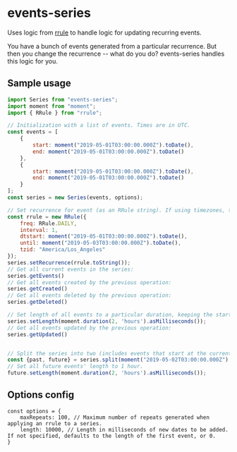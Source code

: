 # events-series

Uses logic from [rrule](https://github.com/jakubroztocil/rrule) to handle logic for updating recurring events.

You have a bunch of events generated from a particular recurrence. But then you change the recurrence -- what do you do? events-series handles this logic for you.

## Sample usage

```js
import Series from "events-series";
import moment from "moment";
import { RRule } from "rrule";

// Initialization with a list of events. Times are in UTC.
const events = [
    {
        start: moment("2019-05-01T03:00:00.000Z").toDate(),
        end: moment("2019-05-01T03:00:00.000Z").toDate()
    },
    {
        start: moment("2019-05-01T03:00:00.000Z").toDate(),
        end: moment("2019-05-01T03:00:00.000Z").toDate()
    }
];
const series = new Series(events, options);

// Set recurrence for event (as an RRule string). If using timezones, tzid should be specified, and dtstart and until should be in the local timezone (in this case, America/Los_Angeles).
const rrule = new RRule({
    freq: RRule.DAILY,
    interval: 1,
    dtstart: moment("2019-05-01T03:00:00.000Z").toDate(),
    until: moment("2019-05-03T03:00:00.000Z").toDate(),
    tzid: "America/Los_Angeles"
});
series.setRecurrence(rrule.toString());
// Get all current events in the series:
series.getEvents()
// Get all events created by the previous operation:
series.getCreated()
// Get all events deleted by the previous operation:
series.getDeleted()

// Set length of all events to a particular duration, keeping the start times constant (and only varying the end time).
series.setLength(moment.duration(2, 'hours').asMilliseconds());
// Get all events updated by the previous operation:
series.getUpdated()


// Split the series into two (includes events that start at the current time).
const {past, future} = series.split(moment("2019-05-02T03:00:00.000Z").toDate());
// Set all future events' length to 1 hour.
future.setLength(moment.duration(2, 'hours').asMilliseconds());

```

## Options config
```
const options = {
    maxRepeats: 100, // Maximum number of repeats generated when applying an rrule to a series.
    length: 10000, // Length in milliseconds of new dates to be added. If not specified, defaults to the length of the first event, or 0.
}
```